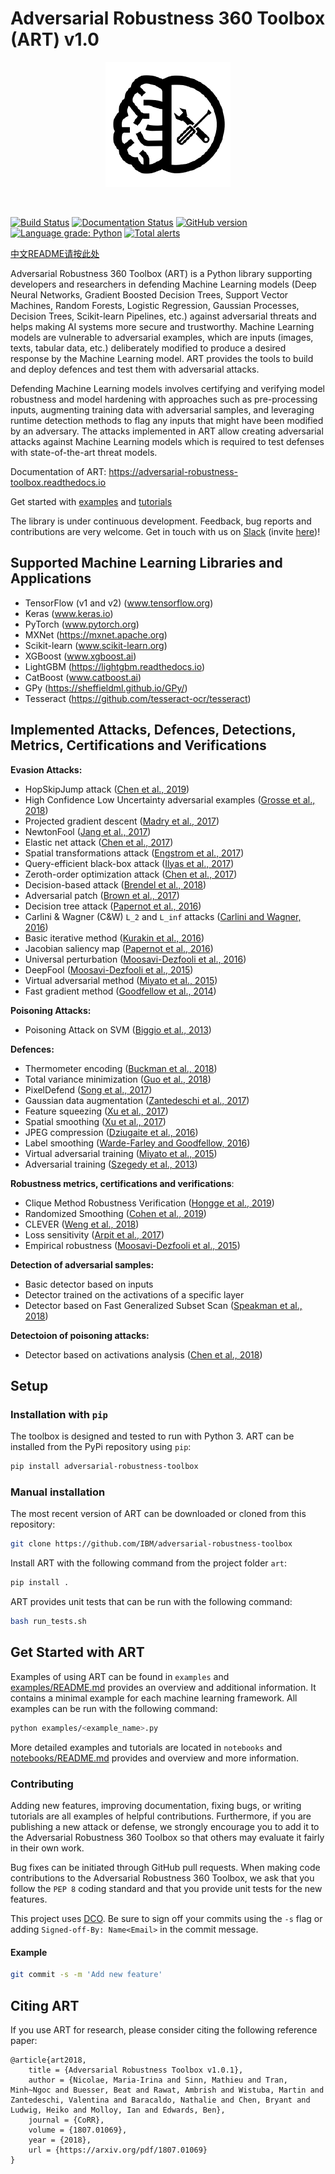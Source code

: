 # Adversarial Robustness 360 Toolbox (ART) v1.0
<p align="center">
  <img src="docs/images/art_logo.png?raw=true" width="200" title="ART logo">
</p>
<br />

[![Build Status](https://travis-ci.org/IBM/adversarial-robustness-toolbox.svg?branch=master)](https://travis-ci.org/IBM/adversarial-robustness-toolbox) [![Documentation Status](https://readthedocs.org/projects/adversarial-robustness-toolbox/badge/?version=latest)](http://adversarial-robustness-toolbox.readthedocs.io/en/latest/?badge=latest) [![GitHub version](https://badge.fury.io/gh/IBM%2Fadversarial-robustness-toolbox.svg)](https://badge.fury.io/gh/IBM%2Fadversarial-robustness-toolbox) [![Language grade: Python](https://img.shields.io/lgtm/grade/python/g/IBM/adversarial-robustness-toolbox.svg?logo=lgtm&logoWidth=18)](https://lgtm.com/projects/g/IBM/adversarial-robustness-toolbox/context:python) [![Total alerts](https://img.shields.io/lgtm/alerts/g/IBM/adversarial-robustness-toolbox.svg?logo=lgtm&logoWidth=18)](https://lgtm.com/projects/g/IBM/adversarial-robustness-toolbox/alerts/)

[中文README请按此处](README-cn.md)

Adversarial Robustness 360 Toolbox (ART) is a Python library supporting developers and researchers in defending Machine 
Learning models (Deep Neural Networks, Gradient Boosted Decision Trees, Support Vector Machines, Random Forests, 
Logistic Regression, Gaussian Processes, Decision Trees, Scikit-learn Pipelines, etc.) against adversarial threats and 
helps making AI systems more secure and trustworthy. Machine Learning models are vulnerable to adversarial examples, 
which are inputs (images, texts, tabular data, etc.) deliberately modified to produce a desired response by the Machine 
Learning model. ART provides the tools to build and deploy defences and test them with adversarial attacks. 

Defending Machine Learning models involves certifying and verifying model robustness and model hardening with 
approaches such as pre-processing inputs, augmenting training data with adversarial samples, and leveraging runtime 
detection methods to flag any inputs that might have been modified by an adversary. The attacks implemented in ART 
allow creating adversarial attacks against Machine Learning models which is required to test defenses with 
state-of-the-art threat models.

Documentation of ART: https://adversarial-robustness-toolbox.readthedocs.io

Get started with [examples](examples/README.md) and [tutorials](notebooks/README.md)

The library is under continuous development. Feedback, bug reports and contributions are very welcome. 
Get in touch with us on [Slack](https://ibm-art.slack.com) (invite [here](https://join.slack.com/t/ibm-art/shared_invite/enQtMzkyOTkyODE4NzM4LTA4NGQ1OTMxMzFmY2Q1MzE1NWI2MmEzN2FjNGNjOGVlODVkZDE0MjA1NTA4OGVkMjVkNmQ4MTY1NmMyOGM5YTg))!

## Supported Machine Learning Libraries and Applications
* TensorFlow (v1 and v2) (www.tensorflow.org)
* Keras (www.keras.io)
* PyTorch (www.pytorch.org)
* MXNet (https://mxnet.apache.org)
* Scikit-learn (www.scikit-learn.org)
* XGBoost (www.xgboost.ai)
* LightGBM (https://lightgbm.readthedocs.io)
* CatBoost (www.catboost.ai)
* GPy (https://sheffieldml.github.io/GPy/)
* Tesseract (https://github.com/tesseract-ocr/tesseract)

## Implemented Attacks, Defences, Detections, Metrics, Certifications and Verifications

**Evasion Attacks:**
* HopSkipJump attack ([Chen et al., 2019](https://arxiv.org/abs/1904.02144))
* High Confidence Low Uncertainty adversarial examples ([Grosse et al., 2018](https://arxiv.org/abs/1812.02606))
* Projected gradient descent ([Madry et al., 2017](https://arxiv.org/abs/1706.06083))
* NewtonFool ([Jang et al., 2017](http://doi.acm.org/10.1145/3134600.3134635))
* Elastic net attack ([Chen et al., 2017](https://arxiv.org/abs/1709.04114))
* Spatial transformations attack ([Engstrom et al., 2017](https://arxiv.org/abs/1712.02779))
* Query-efficient black-box attack ([Ilyas et al., 2017](https://arxiv.org/abs/1712.07113))
* Zeroth-order optimization attack ([Chen et al., 2017](https://arxiv.org/abs/1708.03999))
* Decision-based attack ([Brendel et al., 2018](https://arxiv.org/abs/1712.04248))
* Adversarial patch ([Brown et al., 2017](https://arxiv.org/abs/1712.09665))
* Decision tree attack ([Papernot et al., 2016](https://arxiv.org/abs/1605.07277))
* Carlini & Wagner (C&W) `L_2` and `L_inf` attacks ([Carlini and Wagner, 2016](https://arxiv.org/abs/1608.04644))
* Basic iterative method ([Kurakin et al., 2016](https://arxiv.org/abs/1607.02533))
* Jacobian saliency map ([Papernot et al., 2016](https://arxiv.org/abs/1511.07528))
* Universal perturbation ([Moosavi-Dezfooli et al., 2016](https://arxiv.org/abs/1610.08401))
* DeepFool ([Moosavi-Dezfooli et al., 2015](https://arxiv.org/abs/1511.04599))
* Virtual adversarial method ([Miyato et al., 2015](https://arxiv.org/abs/1507.00677))
* Fast gradient method ([Goodfellow et al., 2014](https://arxiv.org/abs/1412.6572))

**Poisoning Attacks:**
* Poisoning Attack on SVM ([Biggio et al., 2013](https://arxiv.org/abs/1206.6389))

**Defences:**
* Thermometer encoding ([Buckman et al., 2018](https://openreview.net/forum?id=S18Su--CW))
* Total variance minimization ([Guo et al., 2018](https://openreview.net/forum?id=SyJ7ClWCb))
* PixelDefend ([Song et al., 2017](https://arxiv.org/abs/1710.10766))
* Gaussian data augmentation ([Zantedeschi et al., 2017](https://arxiv.org/abs/1707.06728))
* Feature squeezing ([Xu et al., 2017](http://arxiv.org/abs/1704.01155))
* Spatial smoothing ([Xu et al., 2017](http://arxiv.org/abs/1704.01155))
* JPEG compression ([Dziugaite et al., 2016](https://arxiv.org/abs/1608.00853))
* Label smoothing ([Warde-Farley and Goodfellow, 2016](https://pdfs.semanticscholar.org/b5ec/486044c6218dd41b17d8bba502b32a12b91a.pdf))
* Virtual adversarial training ([Miyato et al., 2015](https://arxiv.org/abs/1507.00677))
* Adversarial training ([Szegedy et al., 2013](http://arxiv.org/abs/1312.6199))

**Robustness metrics, certifications and verifications**:
* Clique Method Robustness Verification ([Hongge et al., 2019](https://arxiv.org/abs/1906.03849))
* Randomized Smoothing ([Cohen et al., 2019](https://arxiv.org/abs/1902.02918))
* CLEVER ([Weng et al., 2018](https://arxiv.org/abs/1801.10578))
* Loss sensitivity ([Arpit et al., 2017](https://arxiv.org/abs/1706.05394))
* Empirical robustness ([Moosavi-Dezfooli et al., 2015](https://arxiv.org/abs/1511.04599))

**Detection of adversarial samples:**
* Basic detector based on inputs
* Detector trained on the activations of a specific layer
* Detector based on Fast Generalized Subset Scan ([Speakman et al., 2018](https://arxiv.org/pdf/1810.08676))

**Detectoion of poisoning attacks:**
* Detector based on activations analysis ([Chen et al., 2018](https://arxiv.org/abs/1811.03728))

## Setup

### Installation with `pip`

The toolbox is designed and tested to run with Python 3. 
ART can be installed from the PyPi repository using `pip`:

```bash
pip install adversarial-robustness-toolbox
```

### Manual installation

The most recent version of ART can be downloaded or cloned from this repository:

```bash
git clone https://github.com/IBM/adversarial-robustness-toolbox
```

Install ART with the following command from the project folder `art`:
```bash
pip install .
```

ART provides unit tests that can be run with the following command:

```bash
bash run_tests.sh
```

## Get Started with ART

Examples of using ART can be found in `examples` and [examples/README.md](examples/README.md) provides an overview and 
additional information. It contains a minimal example for each machine learning framework. All examples can be run with
the following command:
```bash
python examples/<example_name>.py
```

More detailed examples and tutorials are located in `notebooks` and [notebooks/README.md](notebooks/README.md) provides 
and overview and more information. 

### Contributing

Adding new features, improving documentation, fixing bugs, or writing tutorials are all examples of helpful 
contributions. Furthermore, if you are publishing a new attack or defense, we strongly encourage you to add it to the 
Adversarial Robustness 360 Toolbox so that others may evaluate it fairly in their own work.

Bug fixes can be initiated through GitHub pull requests. When making code contributions to the Adversarial Robustness 
360 Toolbox, we ask that you follow the `PEP 8` coding standard and that you provide unit tests for the new features.

This project uses [DCO](https://developercertificate.org/). Be sure to sign off your commits using the `-s` flag or 
adding `Signed-off-By: Name<Email>` in the commit message.

#### Example

```bash
git commit -s -m 'Add new feature'
```

## Citing ART

If you use ART for research, please consider citing the following reference paper:
```
@article{art2018,
    title = {Adversarial Robustness Toolbox v1.0.1},
    author = {Nicolae, Maria-Irina and Sinn, Mathieu and Tran, Minh~Ngoc and Buesser, Beat and Rawat, Ambrish and Wistuba, Martin and Zantedeschi, Valentina and Baracaldo, Nathalie and Chen, Bryant and Ludwig, Heiko and Molloy, Ian and Edwards, Ben},
    journal = {CoRR},
    volume = {1807.01069},
    year = {2018},
    url = {https://arxiv.org/pdf/1807.01069}
}
```
